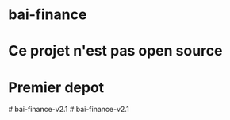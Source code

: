 # bai-finance
# Ce projet n'est pas open source
# Premier depot
#   b a i - f i n a n c e - v 2 . 1  
 #   b a i - f i n a n c e - v 2 . 1  
 
